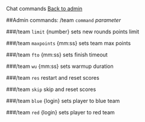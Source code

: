 ﻿Chat commands
[Back to admin](#admin_chat.md)

##Admin commands: /team `command` _parameter_

###/team `limit` {number}
sets new rounds points limit

###/team `maxpoints` {mm:ss}
sets team max points

###/team `fto` {mm:ss}
sets finish timeout

###/team `wu` {mm:ss}
sets warmup duration

###/team `res`
restart and reset scores

###/team `skip`
skip and reset scores

###/team `blue` {login}
sets player to blue team

###/team `red` {login}
sets player to red team

